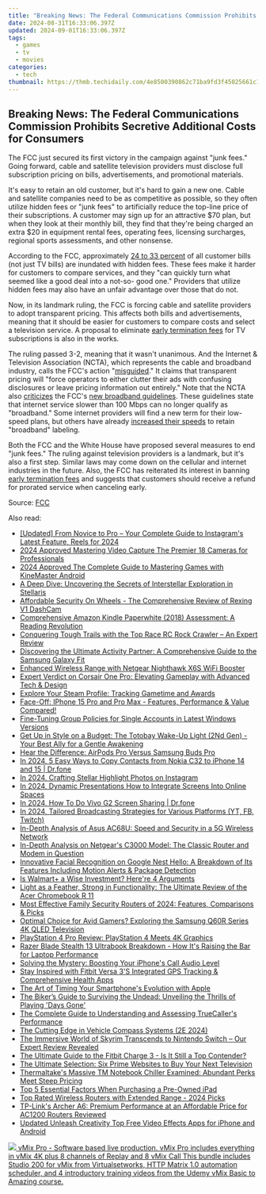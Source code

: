 ```yaml
---
title: "Breaking News: The Federal Communications Commission Prohibits Secretive Additional Costs for Consumers"
date: 2024-08-31T16:33:06.397Z
updated: 2024-09-01T16:33:06.397Z
tags:
  - games
  - tv
  - movies
categories:
  - tech
thumbnail: https://thmb.techidaily.com/4e8500390862c71ba9fd3f45025661c15b6c8c5d9fdf1c818444f469b9c52d07.PNG
---
```


## Breaking News: The Federal Communications Commission Prohibits Secretive Additional Costs for Consumers

The FCC just secured its first victory in the campaign against "junk fees." Going forward, cable and satellite television providers must disclose full subscription pricing on bills, advertisements, and promotional materials.

 It's easy to retain an old customer, but it's hard to gain a new one. Cable and satellite companies need to be as competitive as possible, so they often utilize hidden fees or "junk fees" to artificially reduce the top-line price of their subscriptions. A customer may sign up for an attractive $70 plan, but when they look at their monthly bill, they find that they're being charged an extra $20 in equipment rental fees, operating fees, licensing surcharges, regional sports assessments, and other nonsense.

 According to the FCC, approximately [24 to 33 percent](https://docs.fcc.gov/public/attachments/DOC-401215A2.pdf) of all customer bills (not just TV bills) are inundated with hidden fees. These fees make it harder for customers to compare services, and they "can quickly turn what seemed like a good deal into a not-so- good one." Providers that utilize hidden fees may also have an unfair advantage over those that do not.

 Now, in its landmark ruling, the FCC is forcing cable and satellite providers to adopt transparent pricing. This affects both bills and advertisements, meaning that it should be easier for customers to compare costs and select a television service. A proposal to eliminate [early termination fees](https://www.fcc.gov/document/fcc-proposes-rules-eliminate-video-service-junk-fees) for TV subscriptions is also in the works.

 The ruling passed 3-2, meaning that it wasn't unanimous. And the Internet & Television Association (NCTA), which represents the cable and broadband industry, calls the FCC's action "[misguided](https://www.ncta.com/media/media-room/statements-of-ncta-the-internet-television-association-regarding-actions-at-todays-fcc-meeting)." It claims that transparent pricing will "force operators to either clutter their ads with confusing disclosures or leave pricing information out entirely." Note that the NCTA also [criticizes](https://www.ncta.com/media/media-room/statements-of-ncta-the-internet-television-association-regarding-actions-at-todays-fcc-meeting) the FCC's [new broadband guidelines](https://screen-mirror.techidaily.com/how-to-mirror-pc-screen-to-tecno-camon-20-phones-drfone-by-drfone-android/). These guidelines state that internet service slower than 100 Mbps can no longer qualify as "broadband." Some internet providers will find a new term for their low-speed plans, but others have already [increased their speeds](https://tech-renaissance.techidaily.com/unveiling-the-connection-between-memory-timings-and-your-computers-agility/) to retain "broadband" labeling.

 Both the FCC and the White House have proposed several measures to end "junk fees." The ruling against television providers is a landmark, but it's also a first step. Similar laws may come down on the cellular and internet industries in the future. Also, the FCC has reiterated its interest in banning [early termination fees](http://www.fcc.gov/document/fcc-proposes-rules-eliminate-video-service-junk-fees) and suggests that customers should receive a refund for prorated service when canceling early.

 Source: [FCC](https://www.fcc.gov/document/fcc-votes-require-cable-and-satellite-tv-pricing-transparency)

<ins class="adsbygoogle"
     style="display:block"
     data-ad-format="autorelaxed"
     data-ad-client="ca-pub-7571918770474297"
     data-ad-slot="1223367746"></ins>



<ins class="adsbygoogle"
     style="display:block"
     data-ad-client="ca-pub-7571918770474297"
     data-ad-slot="8358498916"
     data-ad-format="auto"
     data-full-width-responsive="true"></ins>

<span class="atpl-alsoreadstyle">Also read:</span>
<div><ul>
<li><a href="https://instagram-clips.techidaily.com/updated-from-novice-to-pro-your-complete-guide-to-instagrams-latest-feature-reels-for-2024/"><u>[Updated] From Novice to Pro – Your Complete Guide to Instagram's Latest Feature, Reels for 2024</u></a></li>
<li><a href="https://extra-guidance.techidaily.com/2024-approved-mastering-video-capture-the-premier-18-cameras-for-professionals/"><u>2024 Approved  Mastering Video Capture  The Premier 18 Cameras for Professionals</u></a></li>
<li><a href="https://some-approaches.techidaily.com/2024-approved-the-complete-guide-to-mastering-games-with-kinemaster-android/"><u>2024 Approved  The Complete Guide to Mastering Games with KineMaster Android</u></a></li>
<li><a href="https://buynow-tips.techidaily.com/a-deep-dive-uncovering-the-secrets-of-interstellar-exploration-in-stellaris/"><u>A Deep Dive: Uncovering the Secrets of Interstellar Exploration in Stellaris</u></a></li>
<li><a href="https://buynow-tips.techidaily.com/affordable-security-on-wheels-the-comprehensive-review-of-rexing-v1-dashcam/"><u>Affordable Security On Wheels - The Comprehensive Review of Rexing V1 DashCam</u></a></li>
<li><a href="https://buynow-tips.techidaily.com/comprehensive-amazon-kindle-paperwhite-2018-assessment-a-reading-revolution/"><u>Comprehensive Amazon Kindle Paperwhite (2018) Assessment: A Reading Revolution</u></a></li>
<li><a href="https://buynow-tips.techidaily.com/conquering-tough-trails-with-the-top-race-rc-rock-crawler-an-expert-review/"><u>Conquering Tough Trails with the Top Race RC Rock Crawler – An Expert Review</u></a></li>
<li><a href="https://buynow-tips.techidaily.com/discovering-the-ultimate-activity-partner-a-comprehensive-guide-to-the-samsung-galaxy-fit/"><u>Discovering the Ultimate Activity Partner: A Comprehensive Guide to the Samsung Galaxy Fit</u></a></li>
<li><a href="https://buynow-tips.techidaily.com/enhanced-wireless-range-with-netgear-nighthawk-x6s-wifi-booster/"><u>Enhanced Wireless Range with Netgear Nighthawk X6S WiFi Booster</u></a></li>
<li><a href="https://buynow-tips.techidaily.com/expert-verdict-on-corsair-one-pro-elevating-gameplay-with-advanced-tech-and-design/"><u>Expert Verdict on Corsair One Pro: Elevating Gameplay with Advanced Tech & Design</u></a></li>
<li><a href="https://games-able.techidaily.com/explore-your-steam-profile-tracking-gametime-and-awards/"><u>Explore Your Steam Profile: Tracking Gametime and Awards</u></a></li>
<li><a href="https://buynow-tips.techidaily.com/face-off-iphone-15-pro-and-pro-max-features-performance-and-value-compared/"><u>Face-Off: IPhone 15 Pro and Pro Max - Features, Performance & Value Compared!</u></a></li>
<li><a href="https://win11-tips.techidaily.com/fine-tuning-group-policies-for-single-accounts-in-latest-windows-versions/"><u>Fine-Tuning Group Policies for Single Accounts in Latest Windows Versions</u></a></li>
<li><a href="https://buynow-tips.techidaily.com/get-up-in-style-on-a-budget-the-totobay-wake-up-light-2nd-gen-your-best-ally-for-a-gentle-awakening/"><u>Get Up in Style on a Budget: The Totobay Wake-Up Light (2Nd Gen) - Your Best Ally for a Gentle Awakening</u></a></li>
<li><a href="https://buynow-tips.techidaily.com/hear-the-difference-airpods-pro-versus-samsung-buds-pro/"><u>Hear the Difference: AirPods Pro Versus Samsung Buds Pro</u></a></li>
<li><a href="https://android-transfer.techidaily.com/in-2024-5-easy-ways-to-copy-contacts-from-nokia-c32-to-iphone-14-and-15-drfone-by-drfone-transfer-from-android-transfer-from-android/"><u>In 2024, 5 Easy Ways to Copy Contacts from Nokia C32 to iPhone 14 and 15 | Dr.fone</u></a></li>
<li><a href="https://instagram-videos.techidaily.com/in-2024-crafting-stellar-highlight-photos-on-instagram/"><u>In 2024, Crafting Stellar Highlight Photos on Instagram</u></a></li>
<li><a href="https://facebook-video-files.techidaily.com/in-2024-dynamic-presentations-how-to-integrate-screens-into-online-spaces/"><u>In 2024, Dynamic Presentations  How to Integrate Screens Into Online Spaces</u></a></li>
<li><a href="https://screen-mirror.techidaily.com/in-2024-how-to-do-vivo-g2-screen-sharing-drfone-by-drfone-android/"><u>In 2024, How To Do Vivo G2 Screen Sharing | Dr.fone</u></a></li>
<li><a href="https://youtube-lab.techidaily.com/24-tailored-broadcasting-strategies-for-various-platforms-yt-fb-twitch/"><u>In 2024, Tailored Broadcasting Strategies for Various Platforms (YT, FB, Twitch)</u></a></li>
<li><a href="https://buynow-tips.techidaily.com/in-depth-analysis-of-asus-ac68u-speed-and-security-in-a-5g-wireless-network/"><u>In-Depth Analysis of Asus AC68U: Speed and Security in a 5G Wireless Network</u></a></li>
<li><a href="https://buynow-tips.techidaily.com/in-depth-analysis-on-netgears-c3000-model-the-classic-router-and-modem-in-question/"><u>In-Depth Analysis on Netgear's C3000 Model: The Classic Router and Modem in Question</u></a></li>
<li><a href="https://buynow-tips.techidaily.com/innovative-facial-recognition-on-google-nest-hello-a-breakdown-of-its-features-including-motion-alerts-and-package-detection/"><u>Innovative Facial Recognition on Google Nest Hello: A Breakdown of Its Features Including Motion Alerts & Package Detection</u></a></li>
<li><a href="https://buynow-tips.techidaily.com/is-walmartplus-a-wise-investment-herere-4-arguments/"><u>Is Walmart+ a Wise Investment? Here're 4 Arguments</u></a></li>
<li><a href="https://buynow-tips.techidaily.com/light-as-a-feather-strong-in-functionality-the-ultimate-review-of-the-acer-chromebook-r-11/"><u>Light as a Feather, Strong in Functionality: The Ultimate Review of the Acer Chromebook R 11</u></a></li>
<li><a href="https://buynow-tips.techidaily.com/most-effective-family-security-routers-of-2024-features-comparisons-and-picks/"><u>Most Effective Family Security Routers of 2024: Features, Comparisons & Picks</u></a></li>
<li><a href="https://buynow-tips.techidaily.com/optimal-choice-for-avid-gamers-exploring-the-samsung-q60r-series-4k-qled-television/"><u>Optimal Choice for Avid Gamers? Exploring the Samsung Q60R Series 4K QLED Television</u></a></li>
<li><a href="https://buynow-tips.techidaily.com/playstation-4-pro-review-playstation-4-meets-4k-graphics/"><u>PlayStation 4 Pro Review: PlayStation 4 Meets 4K Graphics</u></a></li>
<li><a href="https://buynow-tips.techidaily.com/razer-blade-stealth-13-ultrabook-breakdown-how-its-raising-the-bar-for-laptop-performance/"><u>Razer Blade Stealth 13 Ultrabook Breakdown - How It's Raising the Bar for Laptop Performance</u></a></li>
<li><a href="https://techtrends.techidaily.com/solving-the-mystery-boosting-your-iphones-call-audio-level/"><u>Solving the Mystery: Boosting Your iPhone's Call Audio Level</u></a></li>
<li><a href="https://buynow-tips.techidaily.com/stay-inspired-with-fitbit-versa-3s-integrated-gps-tracking-and-comprehensive-health-apps/"><u>Stay Inspired with Fitbit Versa 3'S Integrated GPS Tracking & Comprehensive Health Apps</u></a></li>
<li><a href="https://buynow-tips.techidaily.com/the-art-of-timing-your-smartphones-evolution-with-apple/"><u>The Art of Timing Your Smartphone's Evolution with Apple</u></a></li>
<li><a href="https://buynow-tips.techidaily.com/the-bikers-guide-to-surviving-the-undead-unveiling-the-thrills-of-playing-days-gone/"><u>The Biker’s Guide to Surviving the Undead: Unveiling the Thrills of Playing 'Days Gone'</u></a></li>
<li><a href="https://buynow-tips.techidaily.com/the-complete-guide-to-understanding-and-assessing-truecallers-performance/"><u>The Complete Guide to Understanding and Assessing TrueCaller's Performance</u></a></li>
<li><a href="https://buynow-tips.techidaily.com/the-cutting-edge-in-vehicle-compass-systems-2e-2024/"><u>The Cutting Edge in Vehicle Compass Systems (2E 2024)</u></a></li>
<li><a href="https://buynow-tips.techidaily.com/the-immersive-world-of-skyrim-transcends-to-nintendo-switch-our-expert-review-revealed/"><u>The Immersive World of Skyrim Transcends to Nintendo Switch – Our Expert Review Revealed</u></a></li>
<li><a href="https://buynow-tips.techidaily.com/the-ultimate-guide-to-the-fitbit-charge-3-is-it-still-a-top-contender/"><u>The Ultimate Guide to the Fitbit Charge 3 - Is It Still a Top Contender?</u></a></li>
<li><a href="https://buynow-tips.techidaily.com/the-ultimate-selection-six-prime-websites-to-buy-your-next-television/"><u>The Ultimate Selection: Six Prime Websites to Buy Your Next Television</u></a></li>
<li><a href="https://buynow-tips.techidaily.com/thermaltakes-massive-tm-notebook-chiller-examined-abundant-perks-meet-steep-pricing/"><u>Thermaltake's Massive TM Notebook Chiller Examined: Abundant Perks Meet Steep Pricing</u></a></li>
<li><a href="https://buynow-tips.techidaily.com/top-5-essential-factors-when-purchasing-a-pre-owned-ipad/"><u>Top 5 Essential Factors When Purchasing a Pre-Owned iPad</u></a></li>
<li><a href="https://buynow-tips.techidaily.com/top-rated-wireless-routers-with-extended-range-2024-picks/"><u>Top Rated Wireless Routers with Extended Range - 2024 Picks</u></a></li>
<li><a href="https://buynow-tips.techidaily.com/tp-links-archer-a6-premium-performance-at-an-affordable-price-for-ac1200-routers-reviewed/"><u>TP-Link's Archer A6: Premium Performance at an Affordable Price for AC1200 Routers Reviewed</u></a></li>
<li><a href="https://ai-video-tools.techidaily.com/updated-unleash-creativity-top-free-video-effects-apps-for-iphone-and-android/"><u>Updated Unleash Creativity Top Free Video Effects Apps for iPhone and Android</u></a></li>
</ul></div>

<!-- affiliate ads begin -->
<a href="https://secure.2checkout.com/order/checkout.php?PRODS=30901410&QTY=1&AFFILIATE=108875&CART=1"> <img src="https://secure.avangate.com/images/merchant/ce9a6fb2becc2d235e62b125e9260102/products/copy_1_copy_vMixCallScreenshot1-large.jpg" border="0"> vMix Pro - Software based live production. vMix Pro includes everything in vMix 4K plus 8 channels of Replay and 8 vMix Call 
This bundle includes Studio 200 for vMix from Virtualsetworks, HTTP Matrix 1.0 automation scheduler, and 4 introductory training videos from the Udemy vMix Basic to Amazing course. </a>
<!-- affiliate ads end -->